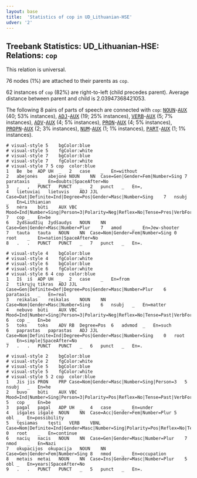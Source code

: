 ```yaml
---
layout: base
title:  'Statistics of cop in UD_Lithuanian-HSE'
udver: '2'
---
```


## Treebank Statistics: UD_Lithuanian-HSE: Relations: `cop`

This relation is universal.

76 nodes (1%) are attached to their parents as `cop`.

62 instances of `cop` (82%) are right-to-left (child precedes parent).
Average distance between parent and child is 2.03947368421053.

The following 8 pairs of parts of speech are connected with `cop`: <tt><a href="lt_hse-pos-NOUN.html">NOUN</a></tt>-<tt><a href="lt_hse-pos-AUX.html">AUX</a></tt> (40; 53% instances), <tt><a href="lt_hse-pos-ADJ.html">ADJ</a></tt>-<tt><a href="lt_hse-pos-AUX.html">AUX</a></tt> (19; 25% instances), <tt><a href="lt_hse-pos-VERB.html">VERB</a></tt>-<tt><a href="lt_hse-pos-AUX.html">AUX</a></tt> (5; 7% instances), <tt><a href="lt_hse-pos-ADV.html">ADV</a></tt>-<tt><a href="lt_hse-pos-AUX.html">AUX</a></tt> (4; 5% instances), <tt><a href="lt_hse-pos-PRON.html">PRON</a></tt>-<tt><a href="lt_hse-pos-AUX.html">AUX</a></tt> (4; 5% instances), <tt><a href="lt_hse-pos-PROPN.html">PROPN</a></tt>-<tt><a href="lt_hse-pos-AUX.html">AUX</a></tt> (2; 3% instances), <tt><a href="lt_hse-pos-NUM.html">NUM</a></tt>-<tt><a href="lt_hse-pos-AUX.html">AUX</a></tt> (1; 1% instances), <tt><a href="lt_hse-pos-PART.html">PART</a></tt>-<tt><a href="lt_hse-pos-AUX.html">AUX</a></tt> (1; 1% instances).


~~~ conllu
# visual-style 5	bgColor:blue
# visual-style 5	fgColor:white
# visual-style 7	bgColor:blue
# visual-style 7	fgColor:white
# visual-style 7 5 cop	color:blue
1	Be	be	ADP	UH	_	2	case	_	En=without
2	abejonės	abejonė	NOUN	NN	Case=Gen|Gender=Fem|Number=Sing	7	parataxis	_	En=doubts|SpaceAfter=No
3	,	,	PUNCT	PUNCT	_	2	punct	_	En=,
4	lietuviai	lietuvis	ADJ	JJL	Case=Dat|Definite=Ind|Degree=Pos|Gender=Masc|Number=Sing	7	nsubj	_	En=Lithianian
5	nėra	būti	AUX	VBC	Mood=Ind|Number=Sing|Person=3|Polarity=Neg|Reflex=No|Tense=Pres|VerbForm=Fin|Voice=Act	7	cop	_	En=be
6	žydšaudžių	žydšaudys	NOUN	NN	Case=Gen|Gender=Masc|Number=Plur	7	amod	_	En=Jew-shooter
7	tauta	tauta	NOUN	NN	Case=Nom|Gender=Fem|Number=Sing	0	root	_	En=nation|SpaceAfter=No
8	.	.	PUNCT	PUNCT	_	7	punct	_	En=.

~~~


~~~ conllu
# visual-style 4	bgColor:blue
# visual-style 4	fgColor:white
# visual-style 6	bgColor:blue
# visual-style 6	fgColor:white
# visual-style 6 4 cop	color:blue
1	Iš	iš	ADP	UH	_	2	case	_	En=from
2	tikrųjų	tikras	ADJ	JJL	Case=Gen|Definite=Def|Degree=Pos|Gender=Masc|Number=Plur	6	parataxis	_	En=real
3	reikalas	reikalas	NOUN	NN	Case=Nom|Gender=Masc|Number=Sing	6	nsubj	_	En=matter
4	nebuvo	būti	AUX	VBC	Mood=Ind|Number=Sing|Person=3|Polarity=Neg|Reflex=No|Tense=Past|VerbForm=Fin|Voice=Act	6	cop	_	En=be
5	toks	toks	ADV	RB	Degree=Pos	6	advmod	_	En=such
6	paprastas	paprastas	ADJ	JJL	Case=Nom|Definite=Ind|Degree=Pos|Gender=Masc|Number=Sing	0	root	_	En=simple|SpaceAfter=No
7	.	.	PUNCT	PUNCT	_	6	punct	_	En=.

~~~


~~~ conllu
# visual-style 2	bgColor:blue
# visual-style 2	fgColor:white
# visual-style 5	bgColor:blue
# visual-style 5	fgColor:white
# visual-style 5 2 cop	color:blue
1	Jis	jis	PRON	PRP	Case=Nom|Gender=Masc|Number=Sing|Person=3	5	nsubj	_	En=he
2	buvo	būti	AUX	VBC	Mood=Ind|Number=Sing|Person=3|Polarity=Pos|Reflex=No|Tense=Past|VerbForm=Fin|Voice=Act	5	cop	_	En=be
3	pagal	pagal	ADP	UH	_	4	case	_	En=under
4	išgales	išgalė	NOUN	NN	Case=Acc|Gender=Fem|Number=Plur	5	obl	_	En=possibility
5	tęsiamas	tęsti	VERB	VBNL	Case=Nom|Definite=Ind|Gender=Masc|Number=Sing|Polarity=Pos|Reflex=No|Tense=Pres|VerbForm=Part|Voice=Pass	0	root	_	En=continue
6	nacių	nacis	NOUN	NN	Case=Gen|Gender=Masc|Number=Plur	7	nmod	_	En=Nazi
7	okupacijos	okupacija	NOUN	NN	Case=Gen|Gender=Fem|Number=Sing	8	nmod	_	En=occupation
8	metais	metai	NOUN	NN	Case=Ins|Gender=Masc|Number=Plur	5	obl	_	En=years|SpaceAfter=No
9	.	.	PUNCT	PUNCT	_	5	punct	_	En=.

~~~


